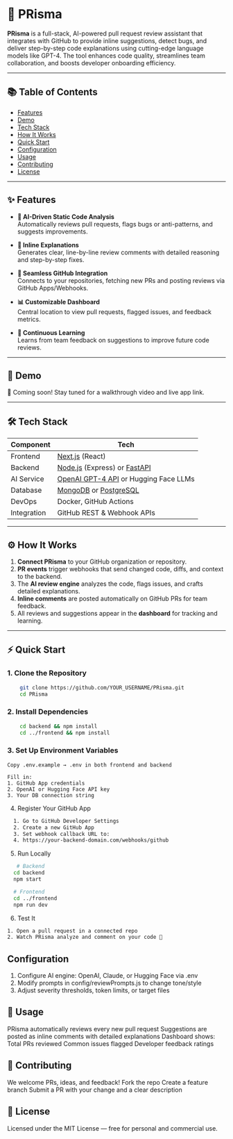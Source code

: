 # 🚀 PRisma

**PRisma** is a full-stack, AI-powered pull request review assistant that integrates with GitHub to provide inline suggestions, detect bugs, and deliver step-by-step code explanations using cutting-edge language models like GPT-4. The tool enhances code quality, streamlines team collaboration, and boosts developer onboarding efficiency.

---

## 📚 Table of Contents

- [Features](#features)
- [Demo](#demo)
- [Tech Stack](#tech-stack)
- [How It Works](#how-it-works)
- [Quick Start](#quick-start)
- [Configuration](#configuration)
- [Usage](#usage)
- [Contributing](#contributing)
- [License](#license)

---

## ✨ Features

- **🧠 AI-Driven Static Code Analysis**  
  Automatically reviews pull requests, flags bugs or anti-patterns, and suggests improvements.

- **📌 Inline Explanations**  
  Generates clear, line-by-line review comments with detailed reasoning and step-by-step fixes.

- **🔗 Seamless GitHub Integration**  
  Connects to your repositories, fetching new PRs and posting reviews via GitHub Apps/Webhooks.

- **📊 Customizable Dashboard**  
  Central location to view pull requests, flagged issues, and feedback metrics.

- **🔄 Continuous Learning**  
  Learns from team feedback on suggestions to improve future code reviews.

---

## 🎥 Demo

🚧 Coming soon! Stay tuned for a walkthrough video and live app link.

---

## 🛠 Tech Stack

| Component   | Tech                                                                 |
|-------------|----------------------------------------------------------------------|
| Frontend    | [Next.js](https://nextjs.org/) (React)                               |
| Backend     | [Node.js](https://nodejs.org/) (Express) or [FastAPI](https://fastapi.tiangolo.com/) |
| AI Service  | [OpenAI GPT-4 API](https://platform.openai.com/) or Hugging Face LLMs |
| Database    | [MongoDB](https://www.mongodb.com/) or [PostgreSQL](https://www.postgresql.org/) |
| DevOps      | Docker, GitHub Actions                                               |
| Integration | GitHub REST & Webhook APIs                                           |

---

## ⚙️ How It Works

1. **Connect PRisma** to your GitHub organization or repository.
2. **PR events** trigger webhooks that send changed code, diffs, and context to the backend.
3. The **AI review engine** analyzes the code, flags issues, and crafts detailed explanations.
4. **Inline comments** are posted automatically on GitHub PRs for team feedback.
5. All reviews and suggestions appear in the **dashboard** for tracking and learning.

---

## ⚡ Quick Start

### 1. Clone the Repository

```bash
    git clone https://github.com/YOUR_USERNAME/PRisma.git
    cd PRisma
```
### 2. Install Dependencies

```bash
    cd backend && npm install
    cd ../frontend && npm install
```
### 3. Set Up Environment Variables
```eenv
Copy .env.example → .env in both frontend and backend

Fill in:
1. GitHub App credentials
2. OpenAI or Hugging Face API key
3. Your DB connection string
```
4. Register Your GitHub App
```bash
  1. Go to GitHub Developer Settings
  2. Create a new GitHub App
  3. Set webhook callback URL to:
  4. https://your-backend-domain.com/webhooks/github
```
5. Run Locally
```bash
   # Backend
  cd backend
  npm start

  # Frontend
  cd ../frontend
  npm run dev
```
6. Test It
```bash
1. Open a pull request in a connected repo
2. Watch PRisma analyze and comment on your code 🎯
```

## Configuration

1. Configure AI engine: OpenAI, Claude, or Hugging Face via .env
2. Modify prompts in config/reviewPrompts.js to change tone/style
3. Adjust severity thresholds, token limits, or target files

## 🧪 Usage

PRisma automatically reviews every new pull request
Suggestions are posted as inline comments with detailed explanations
Dashboard shows:
Total PRs reviewed
Common issues flagged
Developer feedback ratings

## 🤝 Contributing

We welcome PRs, ideas, and feedback!
Fork the repo
Create a feature branch
Submit a PR with your change and a clear description

## 📄 License
Licensed under the MIT License — free for personal and commercial use.

